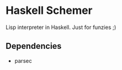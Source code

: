 Haskell Schemer
===============
Lisp interpreter in Haskell. Just for funzies ;)

## Dependencies ##
 - parsec
